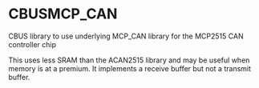 # CBUSMCP_CAN
 CBUS library to use underlying MCP_CAN library for the MCP2515 CAN controller chip

This uses less SRAM than the ACAN2515 library and may be useful when memory is at a premium.
It implements a receive buffer but not a transmit buffer.
